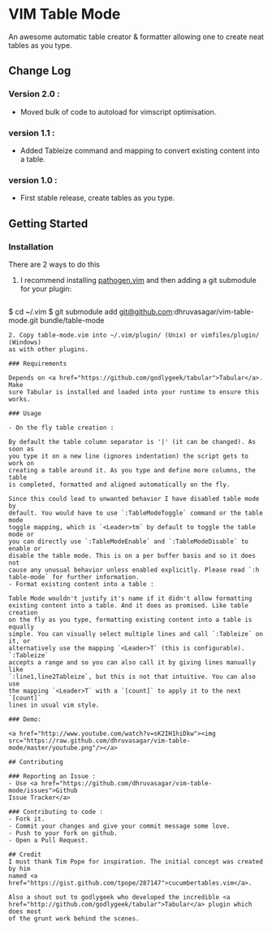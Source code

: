 # VIM Table Mode

An awesome automatic table creator & formatter allowing one to create neat
tables as you type.

## Change Log
### Version 2.0 :
* Moved bulk of code to autoload for vimscript optimisation.

### version 1.1 :
* Added Tableize command and mapping to convert existing content into a table.

### version 1.0 :
* First stable release, create tables as you type.

## Getting Started
### Installation

There are 2 ways to do this

1. I recommend installing <a
   href="https://github.com/tpope/vim-pathogen">pathogen.vim</a> and then
   adding a git submodule for your plugin:

   ```sh
$ cd ~/.vim
$ git submodule add git@github.com:dhruvasagar/vim-table-mode.git bundle/table-mode
   ```
2. Copy table-mode.vim into ~/.vim/plugin/ (Unix) or vimfiles/plugin/ (Windows)
   as with other plugins.

### Requirements

Depends on <a href="https://github.com/godlygeek/tabular">Tabular</a>. Make
sure Tabular is installed and loaded into your runtime to ensure this works.

### Usage

- On the fly table creation :

   By default the table column separator is '|' (it can be changed). As soon as
   you type it on a new line (ignores indentation) the script gets to work on
   creating a table around it. As you type and define more columns, the table
   is completed, formatted and aligned automatically on the fly.

   Since this could lead to unwanted behavior I have disabled table mode by
   default. You would have to use `:TableModeToggle` command or the table mode
   toggle mapping, which is `<Leader>tm` by default to toggle the table mode or
   you can directly use `:TableModeEnable` and `:TableModeDisable` to enable or
   disable the table mode. This is on a per buffer basis and so it does not
   cause any unusual behavior unless enabled explicitly. Please read `:h
   table-mode` for further information.
- Format existing content into a table :

   Table Mode wouldn't justify it's name if it didn't allow formatting
   existing content into a table. And it does as promised. Like table creation
   on the fly as you type, formatting existing content into a table is equally
   simple. You can visually select multiple lines and call `:Tableize` on it, or
   alternatively use the mapping `<Leader>T` (this is configurable). `:Tableize`
   accepts a range and so you can also call it by giving lines manually like
   `:line1,line2Tableize`, but this is not that intuitive. You can also use
   the mapping `<Leader>T` with a `[count]` to apply it to the next `[count]`
   lines in usual vim style.

### Demo:

<a href="http://www.youtube.com/watch?v=sK2IH1hiDkw"><img
src="https://raw.github.com/dhruvasagar/vim-table-mode/master/youtube.png"/></a>

## Contributing

### Reporting an Issue :
- Use <a href="https://github.com/dhruvasagar/vim-table-mode/issues">Github
  Issue Tracker</a>

### Contributing to code :
- Fork it.
- Commit your changes and give your commit message some love.
- Push to your fork on github.
- Open a Pull Request.

## Credit
I must thank Tim Pope for inspiration. The initial concept was created by him
named <a href="https://gist.github.com/tpope/287147">cucumbertables.vim</a>.

Also a shout out to godlygeek who developed the incredible <a
href="http://github.com/godlygeek/tabular">Tabular</a> plugin which does most
of the grunt work behind the scenes.
